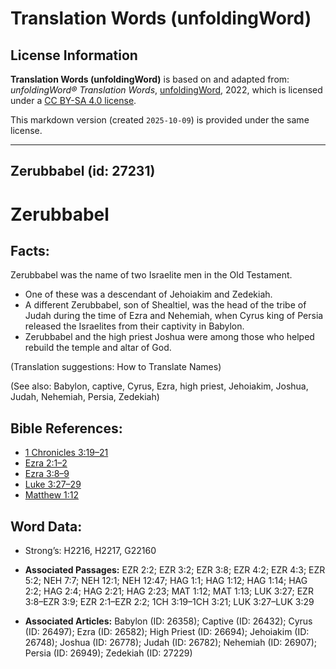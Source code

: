 # Translation Words (unfoldingWord)

## License Information

**Translation Words (unfoldingWord)** is based on and adapted from: _unfoldingWord® Translation Words_, [unfoldingWord](https://unfoldingword.org/utw), 2022, which is licensed under a [CC BY-SA 4.0 license](https://creativecommons.org/licenses/by-sa/4.0/legalcode.en).

This markdown version (created `2025-10-09`) is provided under the same license.



--------------------------------

## Zerubbabel (id: 27231)

Zerubbabel
==========

Facts:
------

Zerubbabel was the name of two Israelite men in the Old Testament.

* One of these was a descendant of Jehoiakim and Zedekiah.
* A different Zerubbabel, son of Shealtiel, was the head of the tribe of Judah during the time of Ezra and Nehemiah, when Cyrus king of Persia released the Israelites from their captivity in Babylon.
* Zerubbabel and the high priest Joshua were among those who helped rebuild the temple and altar of God.

(Translation suggestions: How to Translate Names)

(See also: Babylon, captive, Cyrus, Ezra, high priest, Jehoiakim, Joshua, Judah, Nehemiah, Persia, Zedekiah)

Bible References:
-----------------

* [1 Chronicles 3:19–21](https://ref.ly/1Chr3:19-1Chr3:21)
* [Ezra 2:1–2](https://ref.ly/Ezra2:1-Ezra2:2)
* [Ezra 3:8–9](https://ref.ly/Ezra3:8-Ezra3:9)
* [Luke 3:27–29](https://ref.ly/Luke3:27-Luke3:29)
* [Matthew 1:12](https://ref.ly/Matt1:12)

Word Data:
----------

* Strong’s: H2216, H2217, G22160

* **Associated Passages:** EZR 2:2; EZR 3:2; EZR 3:8; EZR 4:2; EZR 4:3; EZR 5:2; NEH 7:7; NEH 12:1; NEH 12:47; HAG 1:1; HAG 1:12; HAG 1:14; HAG 2:2; HAG 2:4; HAG 2:21; HAG 2:23; MAT 1:12; MAT 1:13; LUK 3:27; EZR 3:8–EZR 3:9; EZR 2:1–EZR 2:2; 1CH 3:19–1CH 3:21; LUK 3:27–LUK 3:29
* **Associated Articles:** Babylon (ID: 26358); Captive (ID: 26432); Cyrus (ID: 26497); Ezra (ID: 26582); High Priest (ID: 26694); Jehoiakim (ID: 26748); Joshua (ID: 26778); Judah (ID: 26782); Nehemiah (ID: 26907); Persia (ID: 26949); Zedekiah (ID: 27229)

